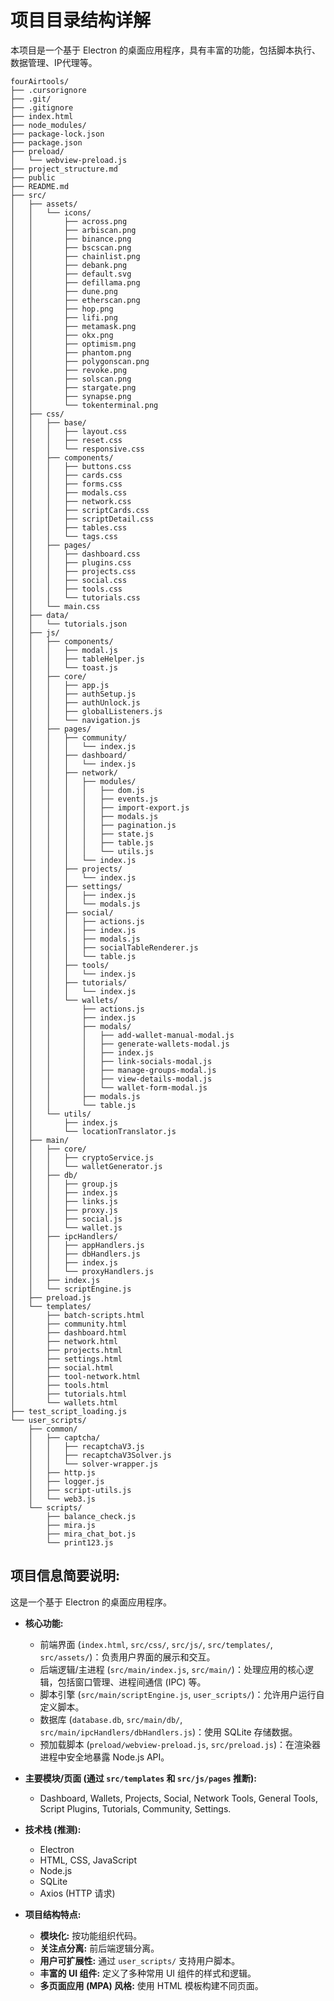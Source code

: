# 项目目录结构详解

本项目是一个基于 Electron 的桌面应用程序，具有丰富的功能，包括脚本执行、数据管理、IP代理等。

```
fourAirtools/
├── .cursorignore
├── .git/
├── .gitignore
├── index.html
├── node_modules/
├── package-lock.json
├── package.json
├── preload/
│   └── webview-preload.js
├── project_structure.md
├── public
├── README.md
├── src/
│   ├── assets/
│   │   └── icons/
│   │       ├── across.png
│   │       ├── arbiscan.png
│   │       ├── binance.png
│   │       ├── bscscan.png
│   │       ├── chainlist.png
│   │       ├── debank.png
│   │       ├── default.svg
│   │       ├── defillama.png
│   │       ├── dune.png
│   │       ├── etherscan.png
│   │       ├── hop.png
│   │       ├── lifi.png
│   │       ├── metamask.png
│   │       ├── okx.png
│   │       ├── optimism.png
│   │       ├── phantom.png
│   │       ├── polygonscan.png
│   │       ├── revoke.png
│   │       ├── solscan.png
│   │       ├── stargate.png
│   │       ├── synapse.png
│   │       └── tokenterminal.png
│   ├── css/
│   │   ├── base/
│   │   │   ├── layout.css
│   │   │   ├── reset.css
│   │   │   └── responsive.css
│   │   ├── components/
│   │   │   ├── buttons.css
│   │   │   ├── cards.css
│   │   │   ├── forms.css
│   │   │   ├── modals.css
│   │   │   ├── network.css
│   │   │   ├── scriptCards.css
│   │   │   ├── scriptDetail.css
│   │   │   ├── tables.css
│   │   │   └── tags.css
│   │   ├── pages/
│   │   │   ├── dashboard.css
│   │   │   ├── plugins.css
│   │   │   ├── projects.css
│   │   │   ├── social.css
│   │   │   ├── tools.css
│   │   │   └── tutorials.css
│   │   └── main.css
│   ├── data/
│   │   └── tutorials.json
│   ├── js/
│   │   ├── components/
│   │   │   ├── modal.js
│   │   │   ├── tableHelper.js
│   │   │   └── toast.js
│   │   ├── core/
│   │   │   ├── app.js
│   │   │   ├── authSetup.js
│   │   │   ├── authUnlock.js
│   │   │   ├── globalListeners.js
│   │   │   └── navigation.js
│   │   ├── pages/
│   │   │   ├── community/
│   │   │   │   └── index.js
│   │   │   ├── dashboard/
│   │   │   │   └── index.js
│   │   │   ├── network/
│   │   │   │   ├── modules/
│   │   │   │   │   ├── dom.js
│   │   │   │   │   ├── events.js
│   │   │   │   │   ├── import-export.js
│   │   │   │   │   ├── modals.js
│   │   │   │   │   ├── pagination.js
│   │   │   │   │   ├── state.js
│   │   │   │   │   ├── table.js
│   │   │   │   │   └── utils.js
│   │   │   │   └── index.js
│   │   │   ├── projects/
│   │   │   │   └── index.js
│   │   │   ├── settings/
│   │   │   │   ├── index.js
│   │   │   │   └── modals.js
│   │   │   ├── social/
│   │   │   │   ├── actions.js
│   │   │   │   ├── index.js
│   │   │   │   ├── modals.js
│   │   │   │   ├── socialTableRenderer.js
│   │   │   │   └── table.js
│   │   │   ├── tools/
│   │   │   │   └── index.js
│   │   │   ├── tutorials/
│   │   │   │   └── index.js
│   │   │   └── wallets/
│   │   │       ├── actions.js
│   │   │       ├── index.js
│   │   │       ├── modals/
│   │   │       │   ├── add-wallet-manual-modal.js
│   │   │       │   ├── generate-wallets-modal.js
│   │   │       │   ├── index.js
│   │   │       │   ├── link-socials-modal.js
│   │   │       │   ├── manage-groups-modal.js
│   │   │       │   ├── view-details-modal.js
│   │   │       │   └── wallet-form-modal.js
│   │   │       ├── modals.js
│   │   │       └── table.js
│   │   └── utils/
│   │       ├── index.js
│   │       └── locationTranslator.js
│   ├── main/
│   │   ├── core/
│   │   │   ├── cryptoService.js
│   │   │   └── walletGenerator.js
│   │   ├── db/
│   │   │   ├── group.js
│   │   │   ├── index.js
│   │   │   ├── links.js
│   │   │   ├── proxy.js
│   │   │   ├── social.js
│   │   │   └── wallet.js
│   │   ├── ipcHandlers/
│   │   │   ├── appHandlers.js
│   │   │   ├── dbHandlers.js
│   │   │   ├── index.js
│   │   │   └── proxyHandlers.js
│   │   ├── index.js
│   │   └── scriptEngine.js
│   ├── preload.js
│   └── templates/
│       ├── batch-scripts.html
│       ├── community.html
│       ├── dashboard.html
│       ├── network.html
│       ├── projects.html
│       ├── settings.html
│       ├── social.html
│       ├── tool-network.html
│       ├── tools.html
│       ├── tutorials.html
│       └── wallets.html
├── test_script_loading.js
└── user_scripts/
    ├── common/
    │   ├── captcha/
    │   │   ├── recaptchaV3.js
    │   │   ├── recaptchaV3Solver.js
    │   │   └── solver-wrapper.js
    │   ├── http.js
    │   ├── logger.js
    │   ├── script-utils.js
    │   └── web3.js
    └── scripts/
        ├── balance_check.js
        ├── mira.js
        ├── mira_chat_bot.js
        └── print123.js
```

## 项目信息简要说明:

这是一个基于 Electron 的桌面应用程序。

*   **核心功能:**
    *   前端界面 (`index.html`, `src/css/`, `src/js/`, `src/templates/`, `src/assets/`)：负责用户界面的展示和交互。
    *   后端逻辑/主进程 (`src/main/index.js`, `src/main/`)：处理应用的核心逻辑，包括窗口管理、进程间通信 (IPC) 等。
    *   脚本引擎 (`src/main/scriptEngine.js`, `user_scripts/`)：允许用户运行自定义脚本。
    *   数据库 (`database.db`, `src/main/db/`, `src/main/ipcHandlers/dbHandlers.js`)：使用 SQLite 存储数据。
    *   预加载脚本 (`preload/webview-preload.js`, `src/preload.js`)：在渲染器进程中安全地暴露 Node.js API。

*   **主要模块/页面 (通过 `src/templates` 和 `src/js/pages` 推断):**
    *   Dashboard, Wallets, Projects, Social, Network Tools, General Tools, Script Plugins, Tutorials, Community, Settings.

*   **技术栈 (推测):**
    *   Electron
    *   HTML, CSS, JavaScript
    *   Node.js
    *   SQLite
    *   Axios (HTTP 请求)

*   **项目结构特点:**
    *   **模块化:** 按功能组织代码。
    *   **关注点分离:** 前后端逻辑分离。
    *   **用户可扩展性:** 通过 `user_scripts/` 支持用户脚本。
    *   **丰富的 UI 组件:** 定义了多种常用 UI 组件的样式和逻辑。
    *   **多页面应用 (MPA) 风格:** 使用 HTML 模板构建不同页面。
